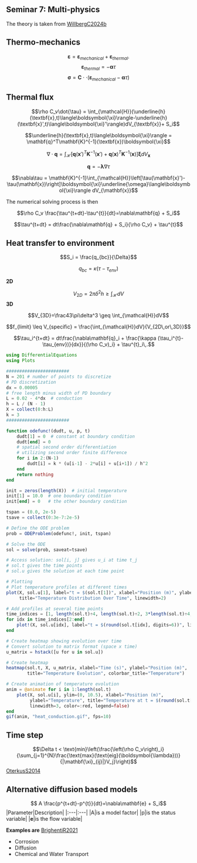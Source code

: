 ## Seminar 7: Multi-physics

The theory is taken from [WillbergC2024b](@cite)
## Thermo-mechanics
$$\boldsymbol{\varepsilon}=\boldsymbol{\varepsilon}_{mechanical} + \boldsymbol{\varepsilon}_{thermal}.$$
$$\boldsymbol{\varepsilon}_{thermal} =- \boldsymbol{\alpha}\tau$$
$$\boldsymbol{\sigma}=\mathbf{C}\cdot\cdot\left(\boldsymbol{\varepsilon}_{mechanical} - \boldsymbol{\alpha}\tau \right)$$

## Thermal flux


$$\rho C_v\dot{\tau} = \int_{\mathcal{H}}(\underline{h}(\textbf{x},t)\langle\boldsymbol{\xi}\rangle-\underline{h}(\textbf{x}',t)\langle\boldsymbol{\xi}'\rangle)dV_{\textbf{x}}+ S_i$$


$$\underline{h}(\textbf{x},t)\langle\boldsymbol{\xi}\rangle = \mathbf{q}^T\mathbf{K}^{-1}(\textbf{x})\boldsymbol{\xi}$$


$$\nabla\cdot\mathbf{q} = \int_{\mathcal{H}}\left[\mathbf{q}(\textbf{x}')^T\mathbf{K}^{-1}(\textbf{x}')+\mathbf{q}(\textbf{x})^T\mathbf{K}^{-1}(\textbf{x})\right]\boldsymbol{\xi}dV_{\textbf{x}}$$


$$\mathbf{q} = -\boldsymbol{\lambda}\nabla\tau$$


$$\nabla\tau = \mathbf{K}^{-1}\int_{\mathcal{H}}\left[\tau(\mathbf{x}')-\tau(\mathbf{x})\right]\boldsymbol{\xi}\underline{\omega}\langle\boldsymbol{\xi}\rangle dV_{\mathbf{x}}$$

The numerical solving process is then

$$\rho C_v \frac{\tau^{t+dt}-\tau^{t}}{dt}=\nabla\mathbf{q} + S_i$$

$$\tau^{t+dt} = dt\frac{\nabla\mathbf{q} + S_i}{\rho C_v} + \tau^{t}$$

## Heat transfer to environment

$$S_i = \frac{q_{bc}}{\Delta}$$


$$q_{bc} = \kappa (\tau-\tau_{env})$$

**2D**

$$V_{2D}=2\pi\delta^2 h \geq \int_{\mathcal{H}}dV$$
**3D**

$$V_{3D}=\frac43\pi\delta^3 \geq \int_{\mathcal{H}}dV$$

$$f_{limit} \leq V_{specific} =  \frac{\int_{\mathcal{H}}dV}{V_{2D\,or\,3D}}$$

$$\tau_i^{t+dt} = dt\frac{\nabla\mathbf{q}_i + \frac{\kappa (\tau_i^{t}-\tau_{env})}{dx}}{(\rho C_v)_i} + \tau^{t}_i\,.$$


```julia
using DifferentialEquations
using Plots

########################
N = 201 # number of points to discretize
# PD discretization
dx = 0.00005
# free length minus width of PD boundary
L = 0.02 - 4*dx  # conduction
h = L / (N - 1)
X = collect(0:h:L)
k = 3
########################

function odefunc!(dudt, u, p, t)
    dudt[1] = 0  # constant at boundary condition
    dudt[end] = 0
    # spatial second order differentiation
    # utilizing second order finite difference
    for i in 2:(N-1)
        dudt[i] = k * (u[i-1] - 2*u[i] + u[i+1]) / h^2
    end
    return nothing
end

init = zeros(length(X))  # initial temperature
init[1] = 10.0  # one boundary condition
init[end] = 0   # the other boundary condition

tspan = (0.0, 2e-5)
tsave = collect(0:3e-7:2e-5)

# Define the ODE problem
prob = ODEProblem(odefunc!, init, tspan)

# Solve the ODE
sol = solve(prob, saveat=tsave)

# Access solution: sol[i, j] gives u_i at time t_j
# sol.t gives the time points
# sol.u gives the solution at each time point

# Plotting
# Plot temperature profiles at different times
plot(X, sol.u[1], label="t = $(sol.t[1])", xlabel="Position (m)", ylabel="Temperature",
     title="Temperature Distribution Over Time", linewidth=2)

# Add profiles at several time points
time_indices = [1, length(sol.t)÷4, length(sol.t)÷2, 3*length(sol.t)÷4, length(sol.t)]
for idx in time_indices[2:end]
    plot!(X, sol.u[idx], label="t = $(round(sol.t[idx], digits=6))", linewidth=2)
end

# Create heatmap showing evolution over time
# Convert solution to matrix format (space x time)
u_matrix = hstack([u for u in sol.u])

# Create heatmap
heatmap(sol.t, X, u_matrix, xlabel="Time (s)", ylabel="Position (m)",
        title="Temperature Evolution", colorbar_title="Temperature")

# Create animation of temperature evolution
anim = @animate for i in 1:length(sol.t)
    plot(X, sol.u[i], ylim=(0, 10.5), xlabel="Position (m)",
         ylabel="Temperature", title="Temperature at t = $(round(sol.t[i], digits=6)) s",
         linewidth=3, color=:red, legend=false)
end
gif(anim, "heat_conduction.gif", fps=10)

```

## Time step
$$\Delta t < \text{min}\left(\frac{\left(\rho C_v\right)_i}{\sum_{j=1}^{N}\frac{\text{max}(\text{eig}(\boldsymbol{\lambda}))}{|\mathbf{\xi}_{ij}|}V_j}\right)$$
[OterkusS2014](@cite)


## Alternative diffusion based models
$$ A \frac{p^{t+dt}-p^{t}}{dt}=\nabla\mathbf{e} + S_i$$
|Parameter|Description|
|:---|:---|
|A|is a model factor|
|p|is the status variable|
|$\mathbf{e}$|is the flow variable|

**Examples are**
[BrighentiR2021](@cite)
- Corrosion
- Diffusion
- Chemical and Water Transport
